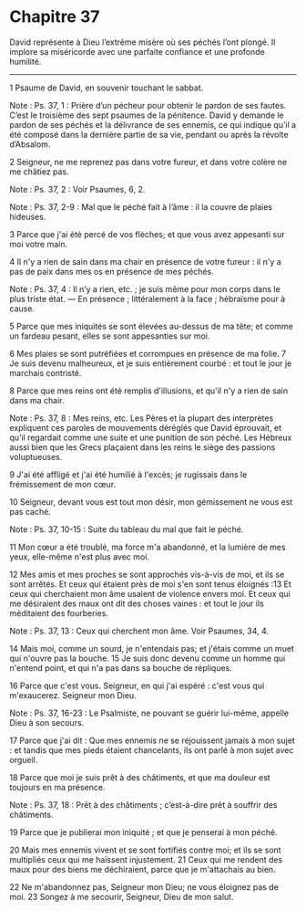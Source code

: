 # Chapitre 37

David représente à Dieu l’extrême misère où ses péchés l’ont plongé.
Il implore sa miséricorde avec une parfaite confiance et une profonde humilité.

***

1 Psaume de David, en souvenir touchant le sabbat.

<span class="bible-note">Note : </span> Ps. 37, 1 : Prière d’un pécheur pour obtenir le pardon de ses fautes. C’est le troisième des sept psaumes de la pénitence. David y demande le pardon de ses péchés et la délivrance de ses ennemis, ce qui indique qu’il a été composé dans la dernière partie de sa vie, pendant ou après la révolte d’Absalom.


2 Seigneur, ne me reprenez pas dans votre fureur, et dans votre colère ne me châtiez pas.

<span class="bible-note">Note : </span> Ps. 37, 2 : Voir Psaumes, 6, 2.

<span class="bible-note">Note : </span> Ps. 37, 2-9 : Mal que le péché fait à l’âme : il la couvre de plaies hideuses.

3 Parce que j'ai été percé de vos flèches; et que vous avez appesanti sur moi votre main.


4 Il n'y a rien de sain dans ma chair en présence de votre fureur : il n'y a pas de paix dans mes os en présence de mes péchés.

<span class="bible-note">Note : </span> Ps. 37, 4 : Il n’y a rien, etc. ; je suis même pour mon corps dans le plus triste état. ― En présence ; littéralement à la face ; hébraïsme pour à cause.

5 Parce que mes iniquités se sont élevées au-dessus de ma tête; et comme un fardeau pesant, elles se sont appesanties sur moi.


6 Mes plaies se sont putréfiées et corrompues en présence de ma folie. 7 Je suis devenu malheureux, et je suis entièrement courbé : et tout le jour je marchais contristé.


8 Parce que mes reins ont été remplis d'illusions, et qu'il n'y a rien de sain dans ma chair.

<span class="bible-note">Note : </span> Ps. 37, 8 : Mes reins, etc. Les Pères et la plupart des interprètes expliquent ces paroles de mouvements déréglés que David éprouvait, et qu’il regardait comme une suite et une punition de son péché. Les Hébreux aussi bien que les Grecs plaçaient dans les reins le siège des passions voluptueuses.

9 J'ai été affligé et j'ai été humilié à l'excès; je rugissais dans le frémissement de mon cœur.


10 Seigneur, devant vous est tout mon désir, mon gémissement ne vous est pas caché.

<span class="bible-note">Note : </span> Ps. 37, 10-15 : Suite du tableau du mal que fait le péché.

11 Mon cœur a été troublé, ma force m'a abandonné, et la lumière de mes yeux, elle-même n'est plus avec moi.


12 Mes amis et mes proches se sont approchés vis-à-vis de moi, et ils se sont arrêtés. Et ceux qui étaient près de moi s'en sont tenus éloignés :13 Et ceux qui cherchaient mon âme usaient de violence envers moi. Et ceux qui me désiraient des maux ont dit des choses vaines : et tout le jour ils méditaient des fourberies.

<span class="bible-note">Note : </span> Ps. 37, 13 : Ceux qui cherchent mon âme. Voir Psaumes, 34, 4.


14 Mais moi, comme un sourd, je n'entendais pas; et j'étais comme un muet qui n'ouvre pas la bouche. 15 Je suis donc devenu comme un homme qui n'entend point, et qui n'a pas dans sa bouche de répliques.


16 Parce que c'est vous. Seigneur, en qui j'ai espéré : c'est vous qui m'exaucerez. Seigneur mon Dieu.

<span class="bible-note">Note : </span> Ps. 37, 16-23 : Le Psalmiste, ne pouvant se guérir lui-même, appelle Dieu à son secours.

17 Parce que j'ai dit : Que mes ennemis ne se réjouissent jamais à mon sujet : et tandis que mes pieds étaient chancelants, ils ont parlé à mon sujet avec orgueil.


18 Parce que moi je suis prêt à des châtiments, et que ma douleur est toujours en ma présence.

<span class="bible-note">Note : </span> Ps. 37, 18 : Prêt à des châtiments ; c’est-à-dire prêt à souffrir des châtiments.

19 Parce que je publierai mon iniquité ; et que je penserai à mon péché.


20 Mais mes ennemis vivent et se sont fortifiés contre moi; et ils se sont multipliés ceux qui me haïssent injustement. 21 Ceux qui me rendent des maux pour des biens me déchiraient, parce que je m'attachais au bien.


22 Ne m'abandonnez pas, Seigneur mon Dieu; ne vous éloignez pas de moi. 23 Songez à me secourir, Seigneur, Dieu de mon salut.

